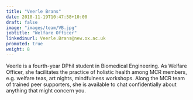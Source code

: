```yaml
---
title: "Veerle Brans"
date: 2018-11-19T10:47:58+10:00
draft: false
image: "images/team/VB.jpg"
jobtitle: "Welfare Officer"
linkedinurl: Veerle.Brans@new.ox.ac.uk
promoted: true
weight: 8
---
```


Veerle is a fourth-year DPhil student in Biomedical Engineering. As Welfare Officer, she facilitates the practice of holistic health among MCR members, e.g. welfare teas, art nights, mindfulness workshops. Along the MCR team of trained peer supporters, she is available to chat confidentially about anything that might concern you.
